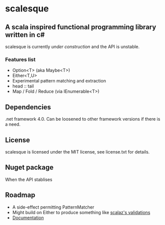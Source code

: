 # scalesque
## A scala inspired functional programming library written in c&#35;

scalesque is currently *under construction* and the API is unstable.  

### Features list

* Option&lt;T&gt; (aka Maybe&lt;T&gt;)
* Either&lt;T,U&gt;
* Experimental pattern matching and extraction
* head :: tail
* Map / Fold / Reduce (via IEnumerable&lt;T&gt;)

## Dependencies

.net framework 4.0.  Can be loosened to other framework versions if there is a need.

## License

scalesque is licensed under the MIT license, see license.txt for details.

## Nuget package

When the API stablises

## Roadmap
* A side-effect permitting PatternMatcher
* Might build on Either to produce something like [scalaz's validations](http://scalaz.googlecode.com/svn/continuous/latest/browse.sxr/scalaz/example/ExampleValidation.scala.html)
* [Documentation](http://noelkennedy.github.com/scalesque)


